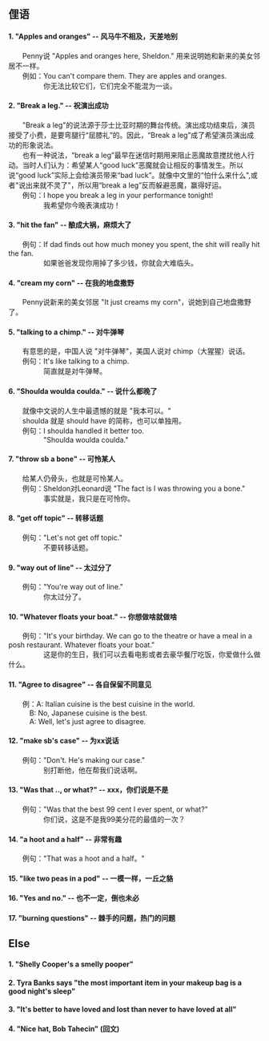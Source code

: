 ## 俚语
#### 1. "Apples and oranges" -- 风马牛不相及，天差地别
&emsp;&emsp;Penny说 "Apples and oranges here, Sheldon." 用来说明她和新来的美女邻居不一样。\
&emsp;&emsp;例如：You can't compare them. They are apples and oranges.\
&emsp;&emsp;&emsp;&emsp;&emsp;你无法比较它们，它们完全不能混为一谈。

#### 2. "Break a leg." -- 祝演出成功
&emsp;&emsp;"Break a leg"的说法源于莎士比亚时期的舞台传统。演出成功结束后，演员接受了小费，是要弯腿行“屈膝礼”的。因此，“Break a leg”成了希望演员演出成功的形象说法。\
&emsp;&emsp;也有一种说法，“break a leg”最早在迷信时期用来阻止恶魔故意搅扰他人行动。当时人们认为：希望某人“good luck”恶魔就会让相反的事情发生。所以说“good luck”实际上会给演员带来“bad luck”。就像中文里的“怕什么来什么",或者"说出来就不灵了”，所以用“break a leg”反而躲避恶魔，赢得好运。\
&emsp;&emsp;例句：I hope you break a leg in your performance tonight!\
&emsp;&emsp;&emsp;&emsp;&emsp;我希望你今晚表演成功！

#### 3. "hit the fan" -- 酿成大祸，麻烦大了
&emsp;&emsp;例句：If dad finds out how much money you spent, the shit will really hit the fan. \
&emsp;&emsp;&emsp;&emsp;&emsp;如果爸爸发现你用掉了多少钱，你就会大难临头。

#### 4. "cream my corn" -- 在我的地盘撒野
&emsp;&emsp;Penny说新来的美女邻居 "It just creams my corn"，说她到自己地盘撒野了。

#### 5. "talking to a chimp." -- 对牛弹琴
&emsp;&emsp;有意思的是，中国人说 "对牛弹琴"，美国人说对 chimp（大猩猩）说话。\
&emsp;&emsp;例句：It's like talking to a chimp.\
&emsp;&emsp;&emsp;&emsp;&emsp;简直就是对牛弹琴。

#### 6. "Shoulda woulda coulda." -- 说什么都晚了
&emsp;&emsp;就像中文说的人生中最遗憾的就是 "我本可以。"\
&emsp;&emsp;shoulda 就是 should have 的简称，也可以单独用。\
&emsp;&emsp;例句：I shoulda handled it better too.\
&emsp;&emsp;&emsp;&emsp;&emsp;"Shoulda woulda coulda."

#### 7. "throw sb a bone" -- 可怜某人
&emsp;&emsp;给某人仍骨头，也就是可怜某人。\
&emsp;&emsp;例句：Sheldon对Leonard说 "The fact is I was throwing you a bone."\
&emsp;&emsp;&emsp;&emsp;&emsp;事实就是，我只是在可怜你。

#### 8. "get off topic" -- 转移话题
&emsp;&emsp;例句："Let's not get off topic."\
&emsp;&emsp;&emsp;&emsp;&emsp;不要转移话题。

#### 9. "way out of line" -- 太过分了
&emsp;&emsp;例句："You're way out of line."\
&emsp;&emsp;&emsp;&emsp;&emsp;你太过分了。

#### 10. "Whatever floats your boat." -- 你想做啥就做啥
&emsp;&emsp;例句："It's your birthday. We can go to the theatre or have a meal in a posh restaurant. Whatever floats your boat."\
&emsp;&emsp;&emsp;&emsp;&emsp;这是你的生日，我们可以去看电影或者去豪华餐厅吃饭，你爱做什么做什么。

#### 11. "Agree to disagree" -- 各自保留不同意见
&emsp;&emsp;例：A: Italian cuisine is the best cuisine in the world.\
&emsp;&emsp;&emsp;B: No, Japanese cuisine is the best.\
&emsp;&emsp;&emsp;A: Well, let's just agree to disagree.

#### 12. "make sb's case" -- 为xx说话
&emsp;&emsp;例句："Don't. He's making our case."\
&emsp;&emsp;&emsp;&emsp;&emsp;别打断他，他在帮我们说话啊。

#### 13. "Was that .., or what?" -- xxx，你们说是不是
&emsp;&emsp;例句："Was that the best 99 cent I ever spent, or what?"\
&emsp;&emsp;&emsp;&emsp;&emsp;你们说，这是不是我99美分花的最值的一次？

#### 14. "a hoot and a half" -- 非常有趣
&emsp;&emsp;例句："That was a hoot and a half。"

#### 15. "like two peas in a pod" -- 一模一样，一丘之貉

#### 16. "Yes and no." -- 也不一定，倒也未必

#### 17. "burning questions" -- 棘手的问题，热门的问题

## Else
#### 1. "Shelly Cooper's a smelly pooper"
#### 2. Tyra Banks says "the most important item in your makeup bag is a good night's sleep"
#### 3. "It's better to have loved and lost than never to have loved at all"
#### 4. "Nice hat, Bob Tahecin" (回文)
